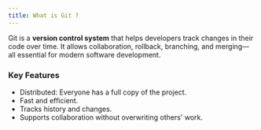 ```yaml
---
title: What is Git ?
---
```


Git is a **version control system** that helps developers track changes in their code over time. It allows collaboration, rollback, branching, and merging—all essential for modern software development.

### Key Features

- Distributed: Everyone has a full copy of the project.
- Fast and efficient.
- Tracks history and changes.
- Supports collaboration without overwriting others' work.
